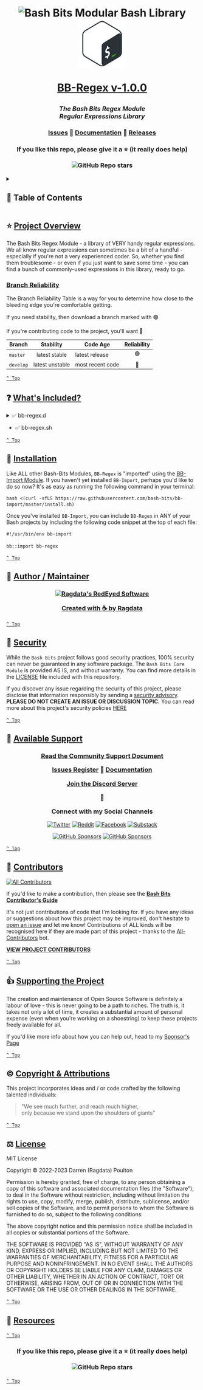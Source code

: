 <h1 align="center">

<img src="https://user-images.githubusercontent.com/6827931/226166354-a7cfea07-00c0-4167-bf0a-adf323d9d125.png" alt="Bash Bits Modular Bash Library" />
<br />
<img src="https://raw.githubusercontent.com/bash-bits/.github/master/.github/media/bash_logo-128x128.png" alt="Bourne Again Shell" />

[BB-Regex v-1.0.0](https://github.com/bash-bits/bb-regex/releases/tag/v-1.0.0)

</h1>

<h3 align="center"><em>
The Bash Bits Regex Module<br />
Regular Expressions Library
</em></h3>


<h3 align="center">
<a href="https://github.com/bash-bits/bb-regex/issues" target="_blank">Issues</a>
🔹
<a href="https://bash-bits.github.io/bb-regex" target="_blank">Documentation</a>
🔹
<a href="https://github.com/bash-bits/bb-regex/releases" target="_blank">Releases</a>
</h3>

<h3 align="center">

If you like this repo, please give it a ⭐ (it really does help)

<img alt="GitHub Repo stars" src="https://img.shields.io/github/stars/bash-bits/bb-import?style=social">

</h3>

<details>
<summary><h2><a name="toc">📖 Table of Contents</a></h2></summary>

- [Project Overview](#-project-overview)
- [What's Included?](#-whats-included)
- [Installation](#-installation)
- [Author/Maintainer](#-author--maintainer)
- [Security](#-security)
- [Available Support](#-available-support)
- [Contributors](#-contributors)
- [Supporting the Project](#-supporting-the-project)
- [Copyright & Attributions](#-copyright--attributions)
- [License](#-license)
- [Resources](#-resources)

</details>

## ⭐ [Project Overview](#toc)

The Bash Bits Regex Module - a library of VERY handy regular expressions.  We all know regular expressions can sometimes be a bit of a handful - especially if you're not a very experienced coder.  So, whether you find them troublesome - or even if you just want to save some time - you can find a bunch of commonly-used expressions in this library, ready to go.

### [Branch Reliability](#toc)

The Branch Reliability Table is a way for you to determine how close to the bleeding edge you're comfortable getting.

If you need stability, then download a branch marked with 🟢

If you're contributing code to the project, you'll want 🔴

| Branch               |    Stability    | Code Age         | Reliability |
|----------------------|:---------------:|------------------|:-----------:|
| `master`             |  latest stable  | latest release   |     🟢      |
| `develop`            | latest unstable | most recent code |     🔴      |

[`^ Top`](#toc)

## ❓ [What's Included?](#toc)

<details><summary>✅ bb-regex.d</summary>
<ul>
    <li>✅ cc</li>
    <li>✅ date</li>
    <li>✅ docker</li>
    <li>✅ general</li>
    <li>✅ network</li>
    <li>✅ numeric</li>
    <li>✅ options</li>
    <li>✅ response</li>
</ul>
</details>
<ul>
<li>✅ bb-regex.sh</li>
</ul>

[`^ Top`](#toc)

## 📂 [Installation](#toc)

Like ALL other Bash-Bits Modules, `BB-Regex` is "imported" using the [BB-Import Module](https://github.com/bash-bits/bb-import).  If you haven't yet installed `BB-Import`, perhaps you'd like to do so now?  It's as easy as running the following command in your terminal:

```shell
bash <(curl -sfLS https://raw.githubusercontent.com/bash-bits/bb-import/master/install.sh)
```

Once you've installed `BB-Import`, you can include `BB-Regex` in ANY of your Bash projects by including the following code snippet at the top of each file:

```shell
#!/usr/bin/env bb-import

bb::import bb-regex
```

[`^ Top`](#toc)

## 🚧 [Author / Maintainer](#toc)

<h3 align="center">

<a href="https://github.com/ragdata" target="_blank"><img src="https://user-images.githubusercontent.com/6827931/226143394-2003d556-9dc9-46a6-b4be-565b60546609.png" alt="Ragdata's RedEyed Software"></a>

<a href="https://github.com/ragdata" target="_blank">Created with ☕ by Ragdata</a>

</h3>

[`^ Top`](#toc)

## 🔐 [Security](#toc)

While the `Bash Bits` project follows good security practices, 100% security can never be guaranteed in any software package.  The `Bash Bits Core Module` is provided AS IS, and without warranty.  You can find more details in the [LICENSE](LICENSE) file included with this repository.

If you discover any issue regarding the security of this project, please disclose that information responsibly by sending a [security advisory][advisory].  **PLEASE DO NOT CREATE AN ISSUE OR DISCUSSION TOPIC.**  You can read more about this project's security policies [HERE][security]

[`^ Top`](#toc)

## 💪 [Available Support](#toc)

<div align="center">

<h3>

<a href="https://github.com/bash-bits/.github/blob/master/.github/SUPPORT.md" target="_blank">Read the Community Support Document</a>

<a href="https://github.com/bash-bits/bb-regex/issues" target="_blank">Issues Register</a>
🔸
<a href="https://bash-bits.github.io/bb-regex" target="_blank">Documentation</a>

<a href="https://discord.gg/54PkrM7TKq" target="_blank">Join the Discord Server</a>

🔹

Connect with my Social Channels

</h3>

<a href="https://twitter.com/RedEyedSoftware" target="_blank"><img src="https://img.shields.io/badge/Twitter-55ACEE?style=for-the-badge&logo=twitter&logoColor=white" alt="Twitter"></a>
<a href="https://reddit.com/r/RedeyedSoftware" target="_blank"><img src="https://img.shields.io/badge/Reddit-FF4500?style=for-the-badge&logo=reddit&logoColor=white" alt="Reddit"></a>
<a href="https://facebook.com/redeyedsoftware" target="_blank"><img src="https://img.shields.io/badge/Facebook-3B5998?style=for-the-badge&logo=facebook&logoColor=white" alt="Facebook"></a>
<a href="https://discord.gg/54PkrM7TKq" target="_blank"><img src="https://img.shields.io/badge/Discord-7289da?style=for-the-badge&logo=discord&logoColor=white" alt="Substack"></a>

<a href="https://github.com/sponsors/Ragdata" target="_blank"><img src="https://img.shields.io/badge/Sponsor_Ragdata-30363D?style=for-the-badge&logo=github-sponsors&logoColor=EA4AAA" alt="GitHub Sponsors"></a>
<a href="https://ko-fi.com/ragdata" target="_blank"><img src="https://img.shields.io/badge/Support_Ragdata-F16061?style=for-the-badge&logo=ko-fi&logoColor=white" alt="GitHub Sponsors"></a>


</div>

[`^ Top`](#toc)

## 💎 [Contributors](#toc)

<!-- ALL-CONTRIBUTORS-BADGE:START - Do not remove or modify this section -->
[![All Contributors](https://img.shields.io/github/all-contributors/bash-bits/bb-regex?color=ee8449&style=for-the-badge)](CONTRIBUTORS.md)
<!-- ALL-CONTRIBUTORS-BADGE:END -->

If you'd like to make a contribution, then please see the [**Bash Bits Contributor's Guide**][contributing]

It's not just contributions of code that I'm looking for.  If you have any ideas or suggestions about how this project may be improved, don't hesitate to [open an issue][issues] and let me know!  Contributions of ALL kinds will be recognised here if they are made part of this project - thanks to the [All-Contributors][all-contributors] bot.

[**VIEW PROJECT CONTRIBUTORS**](CONTRIBUTORS.md)

[`^ Top`](#toc)

## 👍 [Supporting the Project](#toc)

The creation and maintenance of Open Source Software is definitely a labour of love - this is never going to be a path to riches.  The truth is, it takes not only a lot of time, it creates a substantial amount of personal expense (even when you're working on a shoestring) to keep these projects freely available for all.

If you'd like more info about how you can help out, head to my [Sponsor's Page][sponsors]

[`^ Top`](#toc)

## ©️ [Copyright & Attributions](#toc)

This project incorporates ideas and / or code crafted by the following talented individuals:




> "We see much further, and reach much higher,<br>only because we stand upon the shoulders of giants"

[`^ Top`](#toc)

## ⚖️ [License](#toc)

MIT License

Copyright © 2022-2023 Darren (Ragdata) Poulton

Permission is hereby granted, free of charge, to any person obtaining a copy of this software and associated documentation files (the "Software"), to deal in the Software without restriction, including without limitation the rights to use, copy, modify, merge, publish, distribute, sublicense, and/or sell copies of the Software, and to permit persons to whom the Software is furnished to do so, subject to the following conditions:

The above copyright notice and this permission notice shall be included in all copies or substantial portions of the Software.

THE SOFTWARE IS PROVIDED "AS IS", WITHOUT WARRANTY OF ANY KIND, EXPRESS OR IMPLIED, INCLUDING BUT NOT LIMITED TO THE WARRANTIES OF MERCHANTABILITY, FITNESS FOR A PARTICULAR PURPOSE AND NONINFRINGEMENT. IN NO EVENT SHALL THE AUTHORS OR COPYRIGHT HOLDERS BE LIABLE FOR ANY CLAIM, DAMAGES OR OTHER LIABILITY, WHETHER IN AN ACTION OF CONTRACT, TORT OR OTHERWISE, ARISING FROM, OUT OF OR IN CONNECTION WITH THE SOFTWARE OR THE USE OR OTHER DEALINGS IN THE SOFTWARE.

[`^ Top`](#toc)

## 📖 [Resources](#toc)



[`^ Top`](#toc)

<h3 align="center">

If you like this repo, please give it a ⭐ (it really does help)

<img alt="GitHub Repo stars" src="https://img.shields.io/github/stars/bash-bits/bb-import?style=social">

</h3>

[`^ Top`](#toc)


[advisory]: https://github.com/bash-bits/bb-regex/security/advisories/new
[all-contributors]: https://allcontributors.org
[contributing]: https://github.com/bash-bits/.github/blob/master/.github/CONTRIBUTING.md
[issues]: https://github.com/bash-bits/bb-regex/issues
[security]: https://github.com/bash-bits/bb-regex/security/policy
[sponsors]: https://github.com/sponsors/Ragdata
